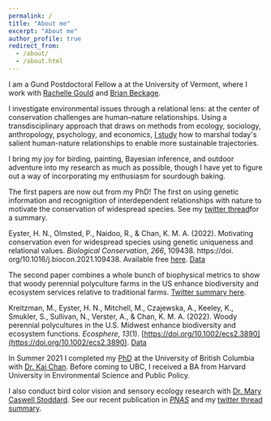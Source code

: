 ```yaml
---
permalink: /
title: "About me"
excerpt: "About me"
author_profile: true
redirect_from: 
  - /about/
  - /about.html
---
```

I am a Gund Postdoctoral Fellow a at the University of Vermont, where I work with [Rachelle Gould](https://gouldgroup.weebly.com) and [Brian Beckage](https://brianbeckage.github.io/). <!--- If you know of any open positions, [please contact me](mailto:haroldeyster@gmail.com). --> 

<!--- Human lifestyles are evolving. We're living in cities and relying on new technologies. We're interacting with friends and family differently, and working and playing differently. All of these changes are reshaping the relationships that we build with nature. Unfortunately, conservation efforts often fail to harness these new relationships, stifling ordinary people's conservation action. -->

I investigate environmental issues through a relational lens:  at the center of conservation challenges are human–nature relationships. Using a transdisciplinary approach that draws on methods from ecology, sociology, anthropology, psychology, and economics, [I study](/research) how to marshal today's salient human-nature relationships to enable more sustainable trajectories. 

I bring my joy for birding, painting, Bayesian inference, and outdoor adventure into my research as much as possible, though I have yet to figure out a way of incorporating my enthusiasm for sourdough baking.

The first papers are now out from my PhD! The first on using genetic information and recognigition of interdependent relationships with nature to motivate the conservation of widespread species. See my [twitter thread](https://twitter.com/HaroldEyster/status/1482037800098840589)for a summary.

Eyster, H. N., Olmsted, P., Naidoo, R., & Chan, K. M. A. (2022). Motivating conservation even for widespread
species using genetic uniqueness and relational values. *Biological Conservation*, *266*, 109438. https://doi.
org/10.1016/j.biocon.2021.109438. Available free [here](https://authors.elsevier.com/a/1ePth1R%7EeL8ba). [Data](doi.org/10.17605/OSF.IO/CXY58)
   
The second paper combines a whole bunch of biophysical metrics to show that woody perennial polyculture farms in the US enhance biodiversity and ecosystem services relative to traditional farms. [Twitter summary here](https://twitter.com/HaroldEyster/status/1480549083358105601). 

Kreitzman, M., Eyster, H. N., Mitchell, M., Czajewska, A., Keeley, K., Smukler, S., Sullivan, N., Verster, A., & Chan, K. M. A. (2022). Woody perennial polycultures in the U.S. Midwest enhance biodiversity and ecosystem functions. *Ecosphere*, *13*(1). [https://doi.org/10.1002/ecs2.3890](https://doi.org/10.1002/ecs2.3890). [Data](https://figshare.com/collections/Midwest_Woody_Perennial_Polycultures/5645281) 


In Summer 2021 I completed my [PhD](https://doi.org/10.14288/1.0401270) at the University of British Columbia with [Dr. Kai Chan](https://chanslab.ires.ubc.ca/). Before coming to UBC, I received a BA from Harvard University in Environmental Science and Public Policy. 

I also conduct bird color vision and sensory ecology research with [Dr. Mary Caswell Stoddard](https://www.marycstoddard.com/). See our recent publication in [*PNAS*](https://www.pnas.org/content/early/2020/06/09/1919377117) and my [twitter thread summary](https://twitter.com/HaroldEyster/status/1272627047861415936).  
